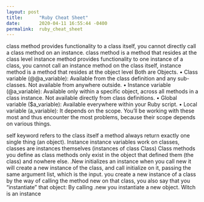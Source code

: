 ```yaml
---
layout: post
title:      "Ruby Cheat Sheet"
date:       2020-04-11 16:55:44 -0400
permalink:  ruby_cheat_sheet
---
```



class method provides functionality to a class itself, you cannot directly call a class method on an instance. class method is a method that resides at the class level
instance method provides functionality to one instance of a class, you cannot call an instance method on the class itself, instance method is a method that resides at the object level
Both are Objects.
•	Class variable (@@a_variable): Available from the class definition and any sub-classes. Not available from anywhere outside.
•	Instance variable (@a_variable): Available only within a specific object, across all methods in a class instance. Not available directly from class definitions.
•	Global variable ($a_variable): Available everywhere within your Ruby script.
•	Local variable (a_variable): It depends on the scope. You’ll be working with these most and thus encounter the most problems, because their scope depends on various things.

self keyword refers to the class itself
a method always return exactly one single thing (an object).
Instance instance variables work on classes, classes are instances themselves (instances of class Class)
Class methods you define as class methods only exist in the object that defined them (the class) and nowhere else.
.New initializes an instance
when you call new it will create a new instance of the class, and call initialize on it, passing the same argument list, which is the input.
you create a new instance of a class by the way of calling the method new on that class, you also say that you “instantiate” that object: By calling .new you instantiate a new object. Witch is an instance

